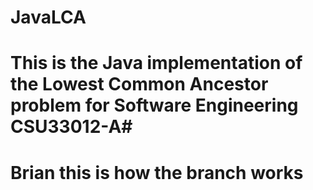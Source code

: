 # JavaLCA
# This is the Java implementation of the Lowest Common Ancestor problem for Software Engineering CSU33012-A#
# Brian this is how the branch works
